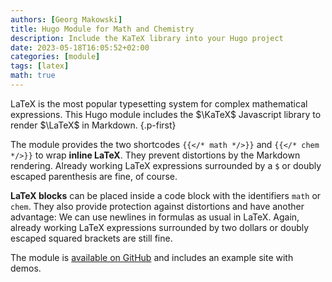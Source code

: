 ```yaml
---
authors: [Georg Makowski]
title: Hugo Module for Math and Chemistry
description: Include the KaTeX library into your Hugo project
date: 2023-05-18T16:05:52+02:00
categories: [module]
tags: [latex]
math: true
---
```


LaTeX is the most popular typesetting system for complex mathematical expressions. This Hugo module includes the $\KaTeX$ Javascript library to render $\LaTeX$ in Markdown.
{.p-first}
<!--more-->

The module provides the two shortcodes `{{</* math */>}}` and `{{</* chem */>}}` to wrap **inline LaTeX**. They prevent distortions by the Markdown rendering. Already working LaTeX expressions surrounded by a `$` or doubly escaped parenthesis are fine, of course.

**LaTeX blocks** can be placed inside a code block with the identifiers `math` or `chem`. They also provide protection against distortions and have another advantage: We can use newlines in formulas as usual in LaTeX. Again, already working LaTeX expressions surrounded by two dollars or doubly escaped squared brackets are still fine.

The module is [available on GitHub](https://github.com/bowman2001/hugo-mod-katex) and includes an example site with demos.
